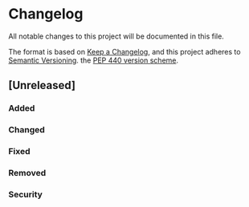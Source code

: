 # Changelog

All notable changes to this project will be documented in this file.

The format is based on [Keep a Changelog](https://keepachangelog.com/en/1.0.0/),
and this project adheres to
[Semantic Versioning](https://semver.org/spec/v2.0.0.html). the
[PEP 440 version scheme](https://peps.python.org/pep-0440/#version-scheme).

## [Unreleased]

### Added

### Changed

### Fixed

### Removed

### Security
